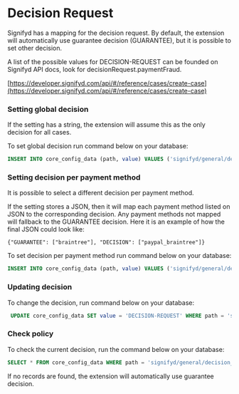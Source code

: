 # Decision Request

Signifyd has a mapping for the decision request. By default, the extension will automatically use guarantee decision (GUARANTEE), but it is possible to set other decision.

A list of the possible values for DECISION-REQUEST can be founded on Signifyd API docs, look for decisionRequest.paymentFraud.

[https://developer.signifyd.com/api/#/reference/cases/create-case](https://developer.signifyd.com/api/#/reference/cases/create-case)

### Setting global decision

If the setting has a string, the extension will assume this as the only decision for all cases.

To set global decision run command below on your database:

```sql
INSERT INTO core_config_data (path, value) VALUES ('signifyd/general/decision_request', 'DECISION-REQUEST');
```

### Setting decision per payment method

It is possible to select a different decision per payment method.

If the setting stores a JSON, then it will map each payment method listed on JSON to the corresponding decision. Any payment methods not mapped will fallback to the GUARANTEE decision. Here it is an example of how the final JSON could look like:

```
{"GUARANTEE": ["braintree"], "DECISION": ["paypal_braintree"]}
```
To set decision per payment method run command below on your database:

```sql
INSERT INTO core_config_data (path, value) VALUES ('signifyd/general/decision_request', 'INSERT-JSON-MAPPING');
```

### Updating decision

To change the decision, run command below on your database:

```sql
 UPDATE core_config_data SET value = 'DECISION-REQUEST' WHERE path = 'signifyd/general/decision_request';
```

### Check policy

To check the current decision, run the command below on your database:

```sql
SELECT * FROM core_config_data WHERE path = 'signifyd/general/decision_request';
```

If no records are found, the extension will automatically use guarantee decision.
